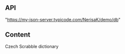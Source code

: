 ## API
"https://my-json-server.typicode.com/NerisaK/demo/db"

## Content

Czech Scrabble dictionary
